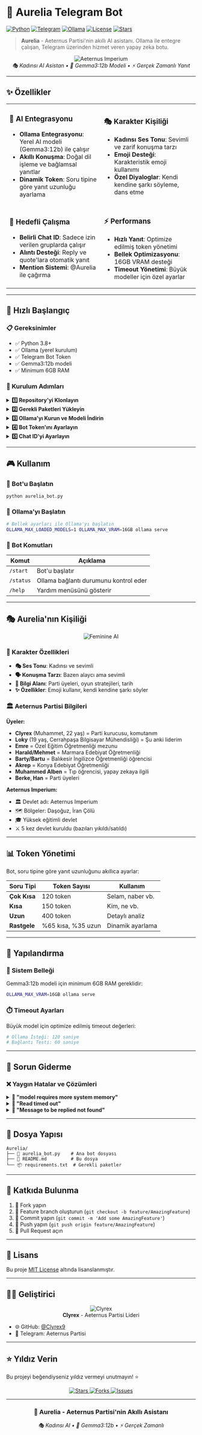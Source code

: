 # 🤖 Aurelia Telegram Bot

[![Python](https://img.shields.io/badge/Python-3.8+-blue.svg)](https://www.python.org/downloads/)
[![Telegram](https://img.shields.io/badge/Telegram-Bot-blue.svg)](https://core.telegram.org/bots)
[![Ollama](https://img.shields.io/badge/Ollama-AI%20Model-green.svg)](https://ollama.ai/)
[![License](https://img.shields.io/badge/License-MIT-yellow.svg)](LICENSE)
[![Stars](https://img.shields.io/github/stars/Clyrex9/Aurelia?style=social)](https://github.com/Clyrex9/Aurelia)

> **Aurelia** - Aeternus Partisi'nin akıllı AI asistanı. Ollama ile entegre çalışan, Telegram üzerinden hizmet veren yapay zeka botu.

<div align="center">
  <img src="https://img.shields.io/badge/Aeternus%20Imperium-Elite%20Party-red?style=for-the-badge&logo=telegram" alt="Aeternus Imperium">
  <br>
  <em>🎭 Kadınsı AI Asistan • 🧠 Gemma3:12b Modeli • ⚡ Gerçek Zamanlı Yanıt</em>
</div>

---

## ✨ Özellikler

<table>
<tr>
<td width="50%">

### 🤖 AI Entegrasyonu
- **Ollama Entegrasyonu**: Yerel AI modeli (Gemma3:12b) ile çalışır
- **Akıllı Konuşma**: Doğal dil işleme ve bağlamsal yanıtlar
- **Dinamik Token**: Soru tipine göre yanıt uzunluğu ayarlama

</td>
<td width="50%">

### 🎭 Karakter Kişiliği
- **Kadınsı Ses Tonu**: Sevimli ve zarif konuşma tarzı
- **Emoji Desteği**: Karakteristik emoji kullanımı
- **Özel Diyaloglar**: Kendi kendine şarkı söyleme, dans etme

</td>
</tr>
<tr>
<td width="50%">

### 🎯 Hedefli Çalışma
- **Belirli Chat ID**: Sadece izin verilen gruplarda çalışır
- **Alıntı Desteği**: Reply ve quote'lara otomatik yanıt
- **Mention Sistemi**: @Aurelia ile çağırma

</td>
<td width="50%">

### ⚡ Performans
- **Hızlı Yanıt**: Optimize edilmiş token yönetimi
- **Bellek Optimizasyonu**: 16GB VRAM desteği
- **Timeout Yönetimi**: Büyük modeller için özel ayarlar

</td>
</tr>
</table>

---

## 🚀 Hızlı Başlangıç

### 📋 Gereksinimler

- ✅ Python 3.8+
- ✅ Ollama (yerel kurulum)
- ✅ Telegram Bot Token
- ✅ Gemma3:12b modeli
- ✅ Minimum 6GB RAM

### 🔧 Kurulum Adımları

<details>
<summary><b>1️⃣ Repository'yi Klonlayın</b></summary>

```bash
git clone https://github.com/Clyrex9/Aurelia.git
cd Aurelia
```

</details>

<details>
<summary><b>2️⃣ Gerekli Paketleri Yükleyin</b></summary>

```bash
pip install -r requirements.txt
```

</details>

<details>
<summary><b>3️⃣ Ollama'yı Kurun ve Modeli İndirin</b></summary>

```bash
# Ollama'yı kurun (https://ollama.ai)
ollama pull gemma3:12b
```

</details>

<details>
<summary><b>4️⃣ Bot Token'ını Ayarlayın</b></summary>

`aurelia_bot.py` dosyasında bot token'ınızı güncelleyin:

```python
TELEGRAM_BOT_TOKEN = "YOUR_BOT_TOKEN_HERE"
```

</details>

<details>
<summary><b>5️⃣ Chat ID'yi Ayarlayın</b></summary>

Hedef chat ID'yi güncelleyin:

```python
ALLOWED_CHAT_ID = -1001899108628  # Sizin chat ID'niz
```

</details>

---

## 🎮 Kullanım

### 🚀 Bot'u Başlatın

```bash
python aurelia_bot.py
```

### 🧠 Ollama'yı Başlatın

```bash
# Bellek ayarları ile Ollama'yı başlatın
OLLAMA_MAX_LOADED_MODELS=1 OLLAMA_MAX_VRAM=16GB ollama serve
```

### 💬 Bot Komutları

| Komut | Açıklama |
|-------|----------|
| `/start` | Bot'u başlatır |
| `/status` | Ollama bağlantı durumunu kontrol eder |
| `/help` | Yardım menüsünü gösterir |

---

## 🎭 Aurelia'nın Kişiliği

<div align="center">
  <img src="https://img.shields.io/badge/Personality-Feminine%20AI-pink?style=for-the-badge" alt="Feminine AI">
</div>

### 👑 Karakter Özellikleri

- **🎭 Ses Tonu**: Kadınsı ve sevimli
- **🗣️ Konuşma Tarzı**: Bazen alaycı ama sevimli
- **🧠 Bilgi Alanı**: Parti üyeleri, oyun stratejileri, tarih
- **✨ Özellikler**: Emoji kullanır, kendi kendine şarkı söyler

### 🏛️ Aeternus Partisi Bilgileri

**Üyeler:**
- **Clyrex** (Muhammet, 22 yaş) = Parti kurucusu, komutanım
- **Loky** (19 yaş, Cerrahpaşa Bilgisayar Mühendisliği) = Şu anki liderim
- **Emre** = Özel Eğitim Öğretmenliği mezunu
- **Harald/Mehmet** = Marmara Edebiyat Öğretmenliği
- **Barty/Bartu** = Balıkesir İngilizce Öğretmenliği öğrencisi
- **Akrep** = Konya Edebiyat Öğretmenliği
- **Muhammed Alben** = Tıp öğrencisi, yapay zekaya ilgili
- **Berke, Han** = Parti üyeleri

**Aeternus Imperium:**
- 🏛️ Devlet adı: Aeternus Imperium
- 🗺️ Bölgeler: Daşoğuz, İran Çölü
- 🎓 Yüksek eğitimli devlet
- ⚔️ 5 kez devlet kuruldu (bazıları yıkıldı/satıldı)

---

## 📊 Token Yönetimi

Bot, soru tipine göre yanıt uzunluğunu akıllıca ayarlar:

| Soru Tipi | Token Sayısı | Kullanım |
|------------|---------------|----------|
| **Çok Kısa** | 120 token | Selam, naber vb. |
| **Kısa** | 150 token | Kim, ne vb. |
| **Uzun** | 400 token | Detaylı analiz |
| **Rastgele** | %65 kısa, %35 uzun | Dinamik ayarlama |

---

## 🔧 Yapılandırma

### 💾 Sistem Belleği

Gemma3:12b modeli için minimum 6GB RAM gereklidir:

```bash
OLLAMA_MAX_VRAM=16GB ollama serve
```

### ⏱️ Timeout Ayarları

Büyük model için optimize edilmiş timeout değerleri:

```python
# Ollama İsteği: 120 saniye
# Bağlantı Testi: 60 saniye
```

---

## 🐛 Sorun Giderme

### ❌ Yaygın Hatalar ve Çözümleri

<details>
<summary><b>🔴 "model requires more system memory"</b></summary>

```bash
# Çözüm: Ollama'yı daha fazla RAM ile başlatın
OLLAMA_MAX_VRAM=16GB ollama serve
```

</details>

<details>
<summary><b>🔴 "Read timed out"</b></summary>

```bash
# Çözüm: Timeout değerlerini artırın
# Model yükleme süresini bekleyin
```

</details>

<details>
<summary><b>🔴 "Message to be replied not found"</b></summary>

```bash
# Çözüm: Bot yeniden başlatılmalı
# Chat geçmişi temizlenmeli
```

</details>

---

## 📁 Dosya Yapısı

```
Aurelia/
├── 📄 aurelia_bot.py    # Ana bot dosyası
├── 📖 README.md         # Bu dosya
└── 📦 requirements.txt  # Gerekli paketler
```

---

## 🤝 Katkıda Bulunma

1. 🍴 Fork yapın
2. 🌿 Feature branch oluşturun (`git checkout -b feature/AmazingFeature`)
3. 💾 Commit yapın (`git commit -m 'Add some AmazingFeature'`)
4. 🚀 Push yapın (`git push origin feature/AmazingFeature`)
5. 📝 Pull Request açın

---

## 📄 Lisans

Bu proje [MIT License](LICENSE) altında lisanslanmıştır.

---

## 👨‍💻 Geliştirici

<div align="center">
  <img src="https://img.shields.io/badge/Developer-Clyrex-purple?style=for-the-badge" alt="Clyrex">
  <br>
  <strong>Clyrex</strong> - Aeternus Partisi Lideri
</div>

- 🌐 GitHub: [@Clyrex9](https://github.com/Clyrex9)
- 💬 Telegram: Aeternus Partisi

---

## ⭐ Yıldız Verin

Bu projeyi beğendiyseniz yıldız vermeyi unutmayın! ⭐

<div align="center">
  <a href="https://github.com/Clyrex9/Aurelia/stargazers">
    <img src="https://img.shields.io/github/stars/Clyrex9/Aurelia?style=for-the-badge&logo=github" alt="Stars">
  </a>
  <a href="https://github.com/Clyrex9/Aurelia/network">
    <img src="https://img.shields.io/github/forks/Clyrex9/Aurelia?style=for-the-badge&logo=github" alt="Forks">
  </a>
  <a href="https://github.com/Clyrex9/Aurelia/issues">
    <img src="https://img.shields.io/github/issues/Clyrex9/Aurelia?style=for-the-badge&logo=github" alt="Issues">
  </a>
</div>

---

<div align="center">
  <h3>🤖 Aurelia - Aeternus Partisi'nin Akıllı Asistanı</h3>
  <em>🎭 Kadınsı AI • 🧠 Gemma3:12b • ⚡ Gerçek Zamanlı</em>
</div> 